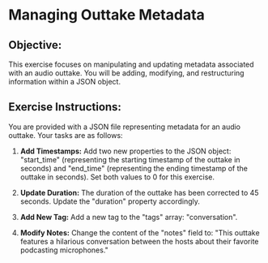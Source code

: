 #  Managing Outtake Metadata

## Objective:

This exercise focuses on manipulating and updating metadata associated with an audio outtake. You will be adding, modifying, and restructuring information within a JSON object.


## Exercise Instructions:

You are provided with a JSON file representing metadata for an audio outtake. Your tasks are as follows:

1. **Add Timestamps:** Add two new properties to the JSON object: "start_time" (representing the starting timestamp of the outtake in seconds) and "end_time" (representing the ending timestamp of the outtake in seconds). Set both values to 0 for this exercise.
2. **Update Duration:** The duration of the outtake has been corrected to 45 seconds. Update the "duration" property accordingly.

3. **Add New Tag:** Add a new tag to the "tags" array: "conversation".
4. **Modify Notes:** Change the content of the "notes" field to: "This outtake features a hilarious conversation between the hosts about their favorite podcasting microphones."




